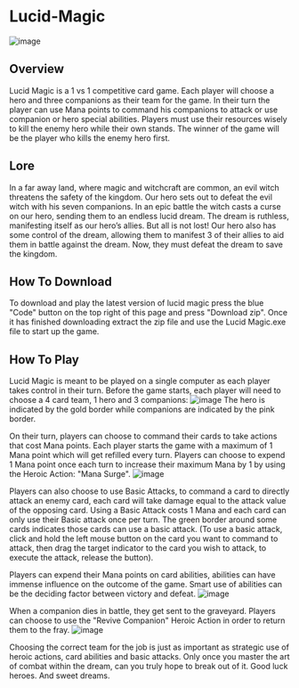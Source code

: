 # Lucid-Magic

![image](https://github.com/EladCohen1/Lucid-Magic/assets/51457155/3be9e98a-d94a-4165-b42d-eac6eff0b24b)

## Overview
Lucid Magic is a 1 vs 1 competitive card game.
Each player will choose a hero and three companions as their team for the game.
In their turn the player can use Mana points to command his companions to attack or use companion or hero special abilities.
Players must use their resources wisely to kill the enemy hero while their own stands.
The winner of the game will be the player who kills the enemy hero first.

## Lore
In a far away land, where magic and witchcraft are common, an evil witch threatens the safety of the kingdom. 
Our hero sets out to defeat the evil witch with his seven companions.
In an epic battle the witch casts a curse on our hero, sending them to an endless lucid dream. The dream is ruthless, manifesting itself as our hero’s allies.
But all is not lost! Our hero also has some control of the dream, allowing them to manifest 3 of their allies to aid them in battle against the dream.
Now, they must defeat the dream to save the kingdom.

## How To Download
To download and play the latest version of lucid magic press the blue "Code" button on the top right of this page and press "Download zip".
Once it has finished downloading extract the zip file and use the Lucid Magic.exe file to start up the game.

## How To Play
Lucid Magic is meant to be played on a single computer as each player takes control in their turn.
Before the game starts, each player will need to choose a 4 card team, 1 hero and 3 companions:
![image](https://github.com/EladCohen1/Lucid-Magic/assets/51457155/e1fb376b-ec0e-4049-bcd5-fbf054b4d9e4)
The hero is indicated by the gold border while companions are indicated by the pink border.

On their turn, players can choose to command their cards to take actions that cost Mana points.
Each player starts the game with a maximum of 1 Mana point which will get refilled every turn.
Players can choose to expend 1 Mana point once each turn to increase their maximum Mana by 1 by using the Heroic Action: "Mana Surge".
![image](https://github.com/EladCohen1/Lucid-Magic/assets/51457155/28ab2d58-04c4-4fe2-9f9a-44e8293f3485)

Players can also choose to use Basic Attacks, to command a card to directly attack an enemy card, each card will take damage equal to the attack value of the opposing card.
Using a Basic Attack costs 1 Mana and each card can only use their Basic attack once per turn.
The green border around some cards indicates those cards can use a basic attack. (To use a basic attack, click and hold the left mouse button on the card you want to command to attack, then drag the target indicator to the card you wish to attack,
to execute the attack, release the button).

Players can expend their Mana points on card abilities, abilities can have immense influence on the outcome of the game. Smart use of abilities can be the deciding factor between victory and defeat.
![image](https://github.com/EladCohen1/Lucid-Magic/assets/51457155/24c2bc01-4009-48f1-a98f-75648d203947)

When a companion dies in battle, they get sent to the graveyard. Players can choose to use the "Revive Companion" Heroic Action in order to return them to the fray.
![image](https://github.com/EladCohen1/Lucid-Magic/assets/51457155/0cb9bcf2-8228-413a-a9fe-7cbde0105b56)


Choosing the correct team for the job is just as important as strategic use of heroic actions, card abilities and basic attacks. Only once you master the art of combat within the dream, can you truly hope to break out of it.
Good luck heroes.
And sweet dreams.
